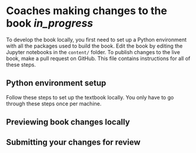 # Coaches making changes to the book *in_progress*

To develop the book locally, you first need to set up a Python environment with
all the packages used to build the book. Edit the book by editing the
Jupyter notebooks in the `content/` folder. To publish changes to the live
book, make a pull request on GitHub. This file contains instructions for all of
these steps.

## Python environment setup

Follow these steps to set up the textbook locally. You only have to go through
these steps once per machine.


## Previewing book changes locally



## Submitting your changes for review


